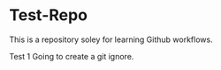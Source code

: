 # Test-Repo
This is a repository soley for learning Github workflows.

Test 1 Going to create a git ignore.